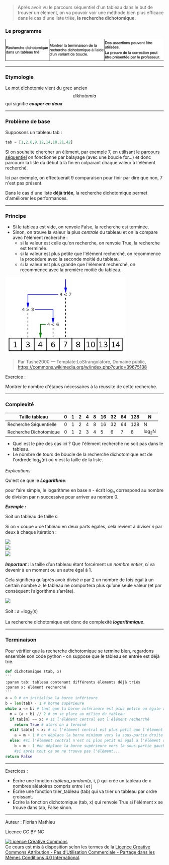 > Après avoir vu le parcours séquentiel d'un tableau dans le but de trouver un élèment, on va pouvoir voir une méthode bien plus efficace dans le cas d'une liste triée, **la recherche dichotomique.**

### Le programme

![bo_dichotomique](assets/bo_dichotomique.png)

-----------

### Etymologie

Le mot dichotomie vient du grec ancien
$$
dikhotomia
$$
qui signifie ***couper en deux***

-------------

### Problème de base

Supposons un tableau tab :

```python
tab = [1,2,6,9,12,14,18,21,42]
```

Si on souhaite chercher un élèment, par exemple 7, en utilisant le [parcours séquentiel](PARCOURS.md) on fonctionne par balayage (avec une boucle for...) et donc parcourir la liste du début à la fin en colparant chaque valeur à l'élèment recherché.

Ici par exemple, on effectuerait 9 comparaison pour finir par dire que non, 7 n'est pas présent.

Dans le cas d'une liste **déjà triée**, la recherche dichotomique permet d'améliorer les performances.

-----------

### Principe

- Si le tableau est vide, on renvoie False, la recherche est terminée.
- Sinon, on trouve la valeur la plus *centrale* du tableau et on la compare avec l'élément recherché :
  - si la valeur est celle qu'on recherche, on renvoie True, la recherche est terminée.
  - si la valeur est plus petite que l'élèment recherché, on recommence la procédure avec la seconde moitié du tableau.
  - si la valeur est plus grande que l'élément recherché, on recommence avec la première moitié du tableau.

![dichotomie](assets/dichotomie.png)

> Par Tushe2000 — Template:LoStrangolatore, Domaine public, https://commons.wikimedia.org/w/index.php?curid=39675138

Exercice :

Montrer le nombre d'étapes nécessaires à la réussite de cette recherche.



-------------

### Complexité

| Taille tableau         | 0    | 1    | 2    | 4    | 8    | 16   | 32   | 64   | 128  | N                |
| ---------------------- | ---- | ---- | ---- | ---- | ---- | ---- | ---- | ---- | ---- | ---------------- |
| Recherche Séquentielle | 0    | 1    | 2    | 4    | 8    | 16   | 32   | 64   | 128  | N                |
| Recherche Dichotomique | 0    | 1    | 2    | 3    | 4    | 5    | 6    | 7    | 8    | log<sub>2</sub>N |

- Quel est le pire des cas ici ? Que l'élèment recherché ne soit pas dans le tableau.
- Le nombre de tours de boucle de la recherche dichotomique est de l'ordrede log<sub>2</sub>(n) où *n* est la taille de la liste.

*Explications*

Qu'est ce que le ***Logarithme***:

pour faire simple, le logarithme en base n - écrit log<sub>n</sub> correspond au nombre de division par n successive pour arriver au nombre 0.

***Exemple :***

Soit un tableau de taille 𝑛.

Si on « coupe » ce tableau en deux parts égales, cela revient à diviser 𝑛 par deux à chaque itération :

<img src="https://render.githubusercontent.com/render/math?math=n_1=\frac{n}{2}">



<br>

<img src="https://render.githubusercontent.com/render/math?math=n_2=\frac{n_1}{2}">



<br>

<img src="https://render.githubusercontent.com/render/math?math=n_3=\frac{n_2}{2}">



***Important***  : la taille d’un tableau étant forcément un *nombre entier*, 𝑛𝑖 va devenir à un moment ou un autre égal à 1. 

Cela signifiera qu’après avoir divisé 𝑛 par 2 un nombre de fois égal à un certain nombre 𝑎, le tableau ne comportera plus qu’une seule valeur (et par conséquent l’algorithme s’arrête).

<img src="https://render.githubusercontent.com/render/math?math=n_i=1=\frac{n}{2*2*...*2}=\frac{n}{2a}">

Soit : 𝑎 =log<sub>2</sub>(𝑛)

La recherche dichotomique est donc de complexité ***logarithmique***.

--------

### Terminaison

Pour vérifier que la recherche dichotomique se termine bien, regardons ensemble son code python - on suppose que le tableau en entrée est déjà trié.

````python
def dichotomique (tab, x)
```
:param tab: tableau contenant différents élèments déjà triés
:param x: élèment recherché
```
a = 0 # on initialise la borne inférieure
b = len(tab) - 1 # borne supérieure
while a <= b: # tant que la borne inférieure est plus petite ou égale à la borne supérieure
  m = (a + b) // 2 # on se place au milieu du tableau
  if tab[m] == x: # si l'élément central est l'élément recherché
    return True # alors on a terminé
  elif tab[m] < x: # si l'élément central est plus petit que l'élément recherché
    a = m + 1 # on déplace la borne minimum vers la sous-partie droite du tableau
  else: #si l'élement central n'est ni plus petit ni égal à l'élément recherché, donc s'il est >...
    b = m - 1 #on déplace la borne supérieure vers la sous-partie gauche
    #si après tout ça on ne trouve pas l'élément...
return False
````

-----------

Exercices :

- Écrire une fonction *tableau_random*(x, i, j) qui crée un tableau de x nombres aléatoires compris entre i et j
- Écrire une fonction trier_tableau (tab) qui va trier un tableau par ordre croissant.
- Écrire la fonction dichotomique (tab, x) qui renvoie True si l'élément x se trouve dans tab, False sinon.





-----------

Auteur : Florian Mathieu

Licence CC BY NC

<a rel="license" href="http://creativecommons.org/licenses/by-nc-sa/4.0/"><img alt="Licence Creative Commons" style="border-width:0" src="https://i.creativecommons.org/l/by-nc-sa/4.0/88x31.png" /></a> <br />Ce cours est mis à disposition selon les termes de la <a rel="license" href="http://creativecommons.org/licenses/by-nc-sa/4.0/">Licence Creative Commons Attribution - Pas d’Utilisation Commerciale - Partage dans les Mêmes Conditions 4.0 International</a>.